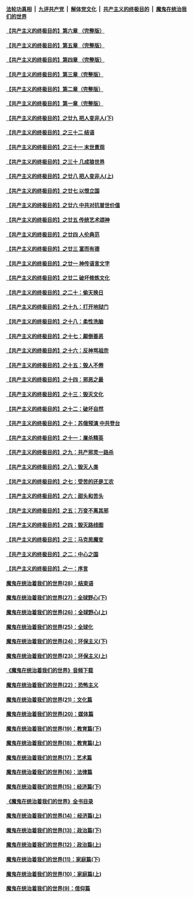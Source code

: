 ####  [法轮功真相](../../../../basic/blob/master/README.md?t=02100626) &nbsp;|&nbsp; [九评共产党](../../../../9ping.md/blob/master/README.md?t=02100626) &nbsp;|&nbsp; [解体党文化](../../../../jtdwh.md/blob/master/README.md?t=02100626)  &nbsp;|&nbsp; [共产主义的终极目的](../../../../gczydzjmd.md/blob/master/README.md?t=02100626) &nbsp;|&nbsp; [魔鬼在统治我们的世界](../../../../mgztzwmdsj.md/blob/master/README.md?t=02100626) 

#### [【共产主义的终极目的】第六章 （完整版）](../pages/nsc422/n11428913.md?t=02100626) 

#### [【共产主义的终极目的】第五章 （完整版）](../pages/nsc422/n11428912.md?t=02100626) 

#### [【共产主义的终极目的】第四章 （完整版）](../pages/nsc422/n11428907.md?t=02100626) 

#### [【共产主义的终极目的】第三章（完整版）](../pages/nsc422/n11428848.md?t=02100626) 

#### [【共产主义的终极目的】第二章（完整版）](../pages/nsc422/n11428831.md?t=02100626) 

#### [【共产主义的终极目的】第一章（完整版）](../pages/nsc422/n11417651.md?t=02100626) 

#### [【共产主义的终极目的】之廿九 把人变非人(下)](../pages/nsc422/n11344140.md?t=02100626) 

#### [【共产主义的终极目的】之三十二 结语](../pages/nsc422/n11360535.md?t=02100626) 

#### [【共产主义的终极目的】之三十一 末世景观](../pages/nsc422/n11351129.md?t=02100626) 

#### [【共产主义的终极目的】之三十 几成狼世界](../pages/nsc422/n11348280.md?t=02100626) 

#### [【共产主义的终极目的】之廿八 把人变非人(上)](../pages/nsc422/n11340492.md?t=02100626) 

#### [【共产主义的终极目的】之廿七 以恨立国](../pages/nsc422/n11336944.md?t=02100626) 

#### [【共产主义的终极目的】之廿六 中共对抗普世价值](../pages/nsc422/n11324785.md?t=02100626) 

#### [【共产主义的终极目的】之廿五 传统艺术颂神](../pages/nsc422/n11296396.md?t=02100626) 

#### [【共产主义的终极目的】之廿四 人伦典范](../pages/nsc422/n11296397.md?t=02100626) 

#### [【共产主义的终极目的】之廿三 富而有德](../pages/nsc422/n11283598.md?t=02100626) 

#### [【共产主义的终极目的】之廿一 神传语言文字](../pages/nsc422/n11263265.md?t=02100626) 

#### [【共产主义的终极目的】之廿二 破坏修炼文化](../pages/nsc422/n11245728.md?t=02100626) 

#### [【共产主义的终极目的】之二十：偷天换日](../pages/nsc422/n11238846.md?t=02100626) 

#### [【共产主义的终极目的】之十九：打开地狱门](../pages/nsc422/n11206376.md?t=02100626) 

#### [【共产主义的终极目的】之十八：柔性洗脑](../pages/nsc422/n11199994.md?t=02100626) 

#### [【共产主义的终极目的】之十七：颠倒善恶](../pages/nsc422/n11179782.md?t=02100626) 

#### [【共产主义的终极目的】之十六：反神骂祖宗](../pages/nsc422/n11166798.md?t=02100626) 

#### [【共产主义的终极目的】之十五：毁人不倦](../pages/nsc422/n11166792.md?t=02100626) 

#### [【共产主义的终极目的】之十四：邪恶之最](../pages/nsc422/n11150249.md?t=02100626) 

#### [【共产主义的终极目的】之十三：毁灭文化](../pages/nsc422/n11135227.md?t=02100626) 

#### [【共产主义的终极目的】之十二：破坏自然](../pages/nsc422/n11135214.md?t=02100626) 

#### [【共产主义的终极目的】之十：苏俄预演 中共登台](../pages/nsc422/n11118424.md?t=02100626) 

#### [【共产主义的终极目的】之十一：屠杀精英](../pages/nsc422/n11118442.md?t=02100626) 

#### [【共产主义的终极目的】之九：共产邪灵一路杀](../pages/nsc422/n11114139.md?t=02100626) 

#### [【共产主义的终极目的】之八：毁灭人类](../pages/nsc422/n11108503.md?t=02100626) 

#### [【共产主义的终极目的】之七：受苦的还是工农](../pages/nsc422/n11101809.md?t=02100626) 

#### [【共产主义的终极目的】之六：甜头和苦头](../pages/nsc422/n11096971.md?t=02100626) 

#### [【共产主义的终极目的】之五：万变不离其邪](../pages/nsc422/n11091285.md?t=02100626) 

#### [【共产主义的终极目的】之四：毁灭路线图](../pages/nsc422/n11086284.md?t=02100626) 

#### [【共产主义的终极目的】之三：马克思魔变](../pages/nsc422/n11061941.md?t=02100626) 

#### [【共产主义的终极目的】之二：中心之国](../pages/nsc422/n11047728.md?t=02100626) 

#### [【共产主义的终极目的】之一：序言](../pages/nsc422/n11086077.md?t=02100626) 

#### [魔鬼在统治着我们的世界(28)：结束语](../pages/nsc422/n10936246.md?t=02100626) 

#### [魔鬼在统治着我们的世界(27)：全球野心(下)](../pages/nsc422/n10928319.md?t=02100626) 

#### [魔鬼在统治着我们的世界(26)：全球野心(上)](../pages/nsc422/n10900318.md?t=02100626) 

#### [魔鬼在统治着我们的世界(25)：全球化](../pages/nsc422/n10788205.md?t=02100626) 

#### [魔鬼在统治着我们的世界(24)：环保主义(下)](../pages/nsc422/n10695307.md?t=02100626) 

#### [魔鬼在统治着我们的世界(23)：环保主义(上)](../pages/nsc422/n10688613.md?t=02100626) 

#### [《魔鬼在统治着我们的世界》音频下载](../pages/nsc422/n10635553.md?t=02100626) 

#### [魔鬼在统治着我们的世界(22)：恐怖主义](../pages/nsc422/n10614727.md?t=02100626) 

#### [魔鬼在统治着我们的世界(21)：文化篇](../pages/nsc422/n10597706.md?t=02100626) 

#### [魔鬼在统治着我们的世界(20)：媒体篇](../pages/nsc422/n10586579.md?t=02100626) 

#### [魔鬼在统治着我们的世界(19)：教育篇(下)](../pages/nsc422/n10564808.md?t=02100626) 

#### [魔鬼在统治着我们的世界(18)：教育篇(上)](../pages/nsc422/n10526970.md?t=02100626) 

#### [魔鬼在统治着我们的世界(17)：艺术篇](../pages/nsc422/n10499093.md?t=02100626) 

#### [魔鬼在统治着我们的世界(16)：法律篇](../pages/nsc422/n10485969.md?t=02100626) 

#### [魔鬼在统治着我们的世界(15)：经济篇(下)](../pages/nsc422/n10469975.md?t=02100626) 

#### [《魔鬼在统治着我们的世界》全书目录](../pages/nsc422/n10464261.md?t=02100626) 

#### [魔鬼在统治着我们的世界(14)：经济篇(上)](../pages/nsc422/n10457370.md?t=02100626) 

#### [魔鬼在统治着我们的世界(13)：政治篇(下)](../pages/nsc422/n10448270.md?t=02100626) 

#### [魔鬼在统治着我们的世界(12)：政治篇(上)](../pages/nsc422/n10444576.md?t=02100626) 

#### [魔鬼在统治着我们的世界(11)：家庭篇(下)](../pages/nsc422/n10440961.md?t=02100626) 

#### [魔鬼在统治着我们的世界(10)：家庭篇(上)](../pages/nsc422/n10435448.md?t=02100626) 

#### [魔鬼在统治着我们的世界(9)：信仰篇](../pages/nsc422/n10432159.md?t=02100626) 

